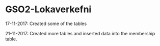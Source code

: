 # GSO2-Lokaverkefni
17-11-2017:
Created some of the tables

21-11-2017:
Created more tables and inserted data into the membership table.

